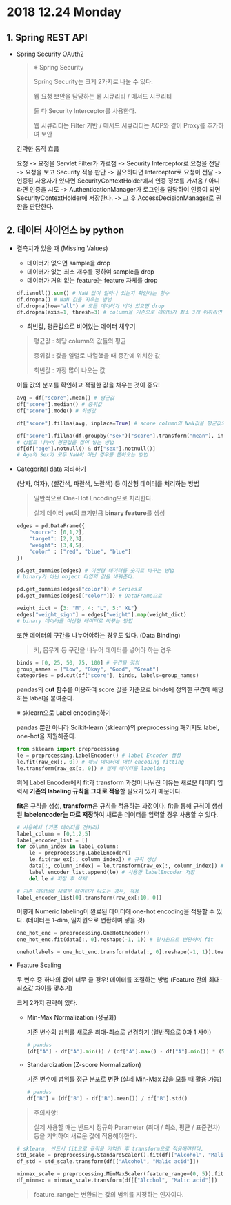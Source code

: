 # 2018 12.24 Monday

## 1. Spring REST API

- Spring Security OAuth2

    > ※ Spring Security
    >
    > Spring Security는 크게 2가지로 나눌 수 있다.
    >
    > 웹 요청 보안을 담당하는 웹 시큐리티 / 메서드 시큐리티
    >
    > 둘 다 Security Interceptor를 사용한다.
    >
    > 웹 시큐리티는 Filter 기반 / 메서드 시큐리티는 AOP와 같이 Proxy를 추가하여 보안

    간략한 동작 흐름

    요청 -> 요청을 Servlet Filter가 가로챔 -> Security Interceptor로 요청을 전달 -> 요청을 보고 Security 적용 판단 -> 필요하다면 Interceptor로 요청이 전달 -> 인증된 사용자가 있다면 SecurityContextHolder에서 인증 정보를 가져옴 / 아니라면 인증을 시도 -> AuthenticationManager가 로그인을 담당하여 인증이 되면 SecurityContextHolder에 저장한다. -> 그 후 AccessDecisionManager로 권한을 판단한다.

## 2. 데이터 사이언스 by python

- 결측치가 있을 때 (Missing Values)

    + 데이터가 없으면 sample을 drop
    + 데이터가 없는 최소 개수를 정하여 sample을 drop
    + 데이터가 거의 없는 feature는 feature 자체를 drop

    ```python
    df.isnull().sum() # NaN 값이 얼마나 있는지 확인하는 함수
    df.dropna() # NaN 값을 지우는 방법
    df.dropna(how="all") # 모든 데이터가 비어 있으면 drop
    df.dropna(axis=1, thresh=3) # column을 기준으로 데이터가 최소 3개 이하라면 drop
    ```
    + 최빈값, 평균값으로 비어있는 데이터 채우기

    > 평균값 : 해당 column의 값들의 평균
    >
    > 중위값 : 값을 일렬로 나열했을 때 중간에 위치한 값
    >
    > 최빈값 : 가장 많이 나오는 값

    이들 값의 분포를 확인하고 적절한 값을 채우는 것이 중요!

    ```python
    avg = df["score"].mean() # 평균값
    df["score"].median() # 중위값
    df["score"].mode() # 최빈값

    df["score"].fillna(avg, inplace=True) # score column의 NaN값을 평균값으로 채우기

    df["score"].fillna(df.groupby("sex")["score"].transform("mean"), inplace=True)
    # 성별로 나누어 평균값을 집어 넣는 방법
    df[df["age"].notnull() & df["sex"].notnull()]
    # Age와 Sex가 모두 NaN이 아닌 경우를 뽑아오는 방법
    ```
    
- Categorital data 처리하기

    {남자, 여자}, {빨간색, 파란색, 노란색} 등 이산형 데이터를 처리하는 방법

    > 일반적으로 One-Hot Encoding으로 처리한다.
    >
    > 실제 데이터 set의 크기만큼 **binary feature**를 생성
    
    ```python
    edges = pd.DataFrame({
        "source": [0,1,2],
        "target": [2,2,3],
        "weight": [3,4,5],
        "color" : ["red", "blue", "blue"]
    })
 
    pd.get_dummies(edges) # 이산형 데이터를 숫자로 바꾸는 방법
    # binary가 아닌 object 타입의 값을 바꿔준다.

    pd.get_dummies(edges["color"]) # Series로
    pd.get_dummies(edges[["color"]]) # DataFrame으로

    weight_dict = {3: "M", 4: "L", 5:" XL"}
    edges["weight_sign"] = edges["weight"].map(weight_dict)
    # binary 데이터를 이산형 테이터로 바꾸는 방법
    ```

    또한 데이터의 구간을 나누어야하는 경우도 있다. (Data Binding)

    > 키, 몸무게 등 구간을 나누어 데이터를 넣어야 하는 경우

    ```python
    binds = [0, 25, 50, 75, 100] # 구간을 정의
    group_names = ["Low", "Okay", "Good", "Great"]
    categories = pd.cut(df["score"], binds, labels=group_names)
    ```

    pandas의 **cut** 함수를 이용하여 score 값을 기준으로 binds에 정의한 구간에 해당하는 label을 붙여준다.


    ※ sklearn으로 Label encoding하기

    pandas 뿐만 아니라 Scikit-learn (sklearn)의 preprocessing 패키지도 label, one-hot을 지원해준다.

    ```python
    from sklearn import preprocessing
    le = preprocessing.LabelEncoder() # label Encoder 생성
    le.fit(raw_ex[:, 0]) # 해당 데이터에 대한 encoding fitting
    le.transform(raw_ex[:, 0]) # 실제 데이터를 labeling
    ```

    위에 Label Encoder에서 fit과 transform 과정이 나눠진 이유는 새로운 데이터 입력시 **기존의 labeling 규칙을 그대로 적용**할 필요가 있기 때문이다.

    **fit**은 규칙을 생성, **transform**은 규칙을 적용하는 과정이다. fit을 통해 규칙이 생성된 **labelencoder는 따로 저장**하여 새로운 데이터를 입력할 경우 사용할 수 있다.

    ```python
    # 사용예시 (기존 데이터를 전처리)
    label_column = [0,1,2,5]
    label_encoder_list = []
    for column_index in label_column:
        le = preprocessing.LabelEncoder()
        le.fit(raw_ex[:, column_index]) # 규칙 생성
        data[:, column_index] = le.transform(raw_ex[:, column_index]) # 규칙 적용
        label_encoder_list.append(le) # 사용한 labelEncoder 저장
        del le # 저장 후 삭제
    
    # 기존 데이터에 새로운 데이터가 나오는 경우, 적용
    label_encoder_list[0].transform(raw_ex[:10, 0])
    ```

    이렇게 Numeric labeling이 완료된 데이터에 one-hot encoding을 적용할 수 있다. (데이터는 1-dim, 일차원으로 변환하여 넣을 것)

    ```python
    one_hot_enc = preprocessing.OneHotEncoder()
    one_hot_enc.fit(data[:, 0].reshape(-1, 1)) # 일차원으로 변환하여 fit

    onehotlabels = one_hot_enc.transform(data[:, 0].reshape(-1, 1)).toarray()
    ```

- Feature Scaling

    두 변수 중 하나의 값이 너무 클 경우! 데이터를 조절하는 방법
    (Feature 간의 최대-최소값 차이를 맞추기)

    크게 2가지 전략이 있다.

    - Min-Max Normalization (정규화)

        기존 변수의 범위를 새로운 최대-최소로 변경하기 (일반적으로 0과 1 사이)

        ```python
        # pandas
        (df["A"] - df["A"].min()) / (df["A"].max() - df["A"].min()) * (5 - 1) + 1
        ```

    - Standardization (Z-score Normalization)

        기존 변수에 범위를 정규 분포로 변환 (실제 Min-Max 값을 모를 때 활용 가능)


        ```python
        # pandas
        df["B"] = (df["B"] - df["B"].mean()) / df["B"].std()
        ```

    > 주의사항!
    >
    > 실제 사용할 때는 반드시 정규화 Parameter (최대 / 최소, 평균 / 표준편차) 등을 기억하여 새로운 값에 적용해야한다.

    ```python
    # sklearn, 반드시 fit으로 규칙을 기억한 후 transform으로 적용해야한다.
    std_scale = preprocessing.StandardScaler().fit(df[["Alcohol", "Malic acid"]])
    df_std = std_scale.transform(df[["Alcohol", "Malic acid"]])

    minmax_scale = preprocessing.MinMaxScaler(feature_range=(0, 5)).fit(df[["Alcohol", "Malic acid"]])
    df_minmax = minmax_scale.transform(df[["Alcohol", "Malic acid"]])
    ```

    > feature_range는 변환되는 값의 범위를 지정하는 인자이다.
